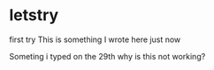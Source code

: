 # letstry
first try
This is something I wrote here just now

Someting i typed on the 29th
why is this not working?
